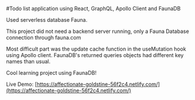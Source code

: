 #Todo list application using React, GraphQL, Apollo Client and FaunaDB

Used serverless database Fauna.

This project did not need a backend server running, only a Fauna Database connection through fauna.com

Most difficult part was the update cache function in the useMutation hook using Apollo client. FaunaDB's returned queries objects had different key names than usual.

Cool learning project using FaunaDB!

Live Demo: [https://affectionate-goldstine-56f2c4.netlify.com/](https://affectionate-goldstine-56f2c4.netlify.com/)